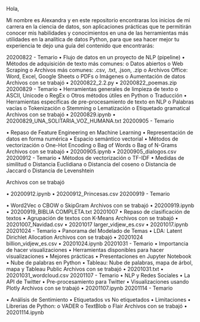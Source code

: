 Hola,

Mi nombre es Alexandra y en este repositorio encontraras los inicios de mi carrera en la ciencia de datos, son aplicaciones prácticas que te permitirán conocer mis habilidades y conocimientos en una de las herramientas más utilidades en la analítica de datos Python, para que sea hacer mejor tu experiencia te dejo una guía del contenido que encontrarás:

20200822 - Temario
•	Flujo de datos en un proyecto de NLP (pipeline)
•	Métodos de adquisición de texto más comunes:
o	Datos abiertos
o	Web Scraping
o	Archivos más comunes: .csv, .txt, .json, .zip
o	Archivos Office: Word, Excel, Google Sheets
o	PDFs
o	Imágenes
o	Aumentación de datos
Archivos con se trabajó
•	20200822_2.2.py
•	20200822_poemas.zip
20200829 - Temario
•	Herramientas generales de limpieza de texto
o	ASCII, Unicode
o	RegEx
o	Otros métodos útiles en Python
o	Traducción
•	Herramientas específicas de pre-procesamiento de texto en NLP
o	Palabras vacías
o	Tokenización
o	Stemming
o	Lematización
o	Etiquetado gramatical
Archivos con se trabajó
•	20200829.ipynb
•	20200829_UNA_SOLITARIA_VOZ_HUMANA.txt
20200905 - Temario

•	Repaso de Feature Engineering en Machine Learning
•	Representación de datos en forma numérica
•	Espacio semántico vectorial
•	Métodos de vectorización
o	One-Hot Encoding
o	Bag of Words
o	Bag of N-Grams
Archivos con se trabajó
•	20200905.ipynb
•	20200905_dialogos.csv
20200912 - Temario
•	Métodos de vectorización
o	TF-IDF
•	Medidas de similitud
o	Distancia Euclidiana
o	Distancia del coseno
o	Distancia de Jaccard
o	Distancia de Levenshtein

Archivos con se trabajó

•	20200912.ipynb
•	20200912_Princesas.csv
20200919 - Temario

•	Word2Vec
o	CBOW
o	SkipGram
Archivos con se trabajó
•	20200919.ipynb
•	20200919_BIBLIA COMPLETA.txt
20201007
•	Repaso de clasificación de textos
•	Agrupación de textos con K-Means
Archivos con se trabajó
•	20201007_Navidad.csv
•	20201017 larger_vidjew_es.csv
•	20201017.ipynb
20201024 - Temario
•	Panorama del Modelado de Temas
•	LDA: Latent Dirichlet Allocation
Archivos con se trabajó
•	20201024 billion_vidjew_es.csv
•	20201024.ipynb
20201031 - Temario
•	Importancia de hacer visualizaciones
•	Herramientas disponibles para hacer visualizaciones
•	Mejores prácticas
•	Presentaciones en Jupyter Notebook
•	Nube de palabras en Python
•	Tableau: Nube de palabras, mapa de árbol, mapa y Tableau Public
Archivos con se trabajó
•	20201031.txt
•	20201031_wordcloud.csv
20201107 - Temario
•	NLP y Redes Sociales
•	La API de Twitter
•	Pre-procesamiento para Twitter
•	Visualizaciones usando Plotly
Archivos con se trabajó
•	20201107.ipynb
20201114 - Temario

•	Análisis de Sentimiento
•	Etiquetados vs No etiquetados
•	Limitaciones 
•	Librerias de Python:
o	VADER
o	TextBlob
o	Flair
Archivos con se trabajó
•	20201114.ipynb
